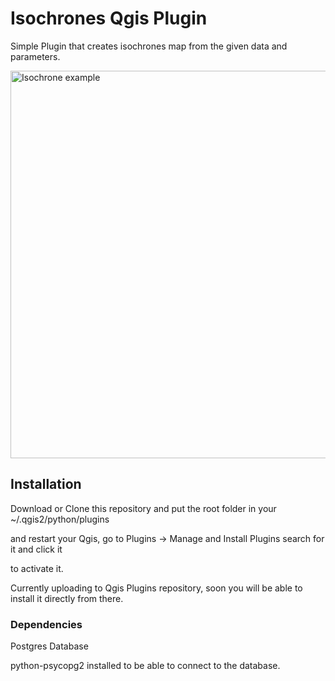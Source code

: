 Isochrones Qgis Plugin
=======

Simple Plugin that creates isochrones map from the given data and parameters.

<img src="https://raw.githubusercontent.com/Samweli/isochrones_plugin/master/resources/img/examples/isochrone.png" width="720" height="620" alt="Isochrone example" />


## Installation

Download or Clone this repository and put the root folder in your ~/.qgis2/python/plugins

and restart your Qgis, go to Plugins -> Manage and Install Plugins search for it and click it

to activate it.

Currently uploading to Qgis Plugins repository, soon you will be able to install it directly
from there.


### Dependencies

Postgres Database

python-psycopg2 installed to be able to connect to the database.